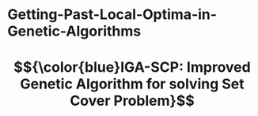 # Getting-Past-Local-Optima-in-Genetic-Algorithms
# $${\color{blue}IGA-SCP: Improved Genetic Algorithm for solving Set Cover Problem}$$
